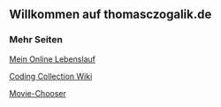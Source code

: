 ## Willkommen auf thomasczogalik.de

### Mehr Seiten

[Mein Online Lebenslauf](http://thomasczogalik.de/online-cv/)

[Coding Collection Wiki](https://github.com/thomcz/coding-collection/wiki)

[Movie-Chooser](http://movie-chooser.thomasczogalik.de)
